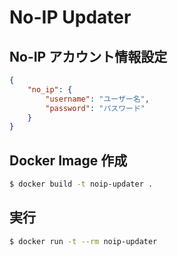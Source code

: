 # No-IP Updater

## No-IP アカウント情報設定

```json:config.json
{
    "no_ip": {
        "username": "ユーザー名",
        "password": "パスワード"
    }
}
```

## Docker Image 作成

```bash
$ docker build -t noip-updater .
```
## 実行

```bash
$ docker run -t --rm noip-updater
```
